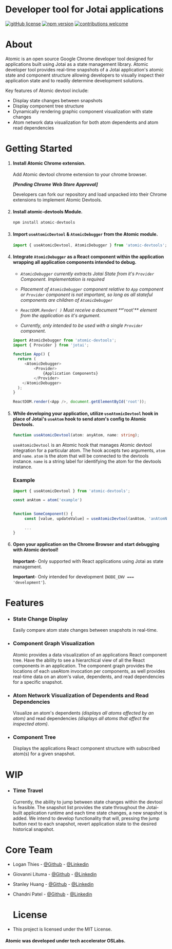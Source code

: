 <!-- BANNER LOGO
<br />
<p align="center">
    <a href="https://www.atomictool.dev"><img src="./assets/atomic-banner.png" alt="atomic banner"></a>
</p> -->

<h1>Developer tool for Jotai applications</h1>

[![gitHub license](https://img.shields.io/badge/license-MIT-green.svg)](https://github.com/oslabs-beta/atomic/blob/main/LICENSE) [![npm version](https://img.shields.io/npm/v/atomic-devtools)](https://www.npmjs.com/package/atomic-devtools) [![contributions welcome](https://img.shields.io/badge/contributions-welcome-orange.svg?style=flat)](https://github.com/oslabs-beta/atomic/issues)

<!-- ABOUT -->
<h1>About</h1>
<p>
Atomic is an open source Google Chrome developer tool designed for  applications built using Jotai as a  state management library. Atomic developer tool provides real-time snapshots of a Jotai application's atomic state and component structure allowing developers to visually inspect their application state and to readily determine development solutions.
</br>

Key features of Atomic devtool include:

- Display state changes between snapshots
- Display component tree structure
- Dynamically rendering graphic component visualization with state changes
- Atom network data visualization for both atom dependents and atom read dependencies

</p>

<!-- INSTALLATION -->
<h1>
Getting Started
</h1>

1. #### Install Atomic Chrome extension.

   Add Atomic devtool chrome extension to your chrome browser.

   **_[Pending Chrome Web Store Approval]_**

   Developers can fork our repository and load unpacked into their Chrome extensions to implement Atomic Devtools.

2. #### Install atomic-devtools Module.

   ```js
   npm install atomic-devtools
   ```

3. #### Import `useAtomicDevtool` & `AtomicDebugger` from the Atomic module.

   ```js
   import { useAtomicDevtool, AtomicDebugger } from 'atomic-devtools';
   ```

4. #### Integrate `AtomicDebugger` as a React component within the application wrapping all application components intended to debug.

   - _`AtomicDebugger` currently extracts Jotai State from it's `Provider` Component. Implementation is required_

   - _Placement of `AtomicDebugger` component relative to `App` component or `Provider` component is not important, so long as all stateful components are children of `AtomicDebugger`_

   - _`ReactDOM.Render( )` Must receive a document **_'root'_** element from the application as it's argument._

   - _Currently, only intended to be used with a single `Provider` component._

   ```js
   import AtomicDebugger from 'atomic-devtools';
   import { Provider } from 'jotai';

   function App() {
     return (
        <AtomicDebugger>
            <Provider>
                {Application Components}
            </Provider>
       </AtomicDebugger>
     );
   }

   ReactDOM.render(<App />, document.getElementById('root'));

   ```

5. #### While developing your application, utilize `useAtomicDevtool` hook in place of Jotai's `useAtom` hook to send atom's config to Atomic Devtools.

   ```ts
   function useAtomicDevtool(atom: anyAtom, name: string);
   ```

   `useAtomicDevtool` is an Atomic hook that manages Atomic devtool integration for a particular atom. The hook accepts two arguments, `atom` and `name`. `atom` is the atom that will be connected to the devtools instance. `name` is a string label for identifying the atom for the devtools instance.

   ### Example

   ```js
   import { useAtomicDevtool } from 'atomic-devtools';

   const anAtom = atom('example')


   function SomeComponent() {
        const [value, updateValue] = useAtomicDevtool(anAtom, 'anAtomName');

        ...
   }
   ```

6. #### Open your application on the Chrome Browser and start debugging with Atomic devtool!

   **Important**- Only supported with React applications using Jotai as state management.

   **Important**- Only intended for development (`NODE_ENV === 'development'`).

<!-- FEATURES -->
<h1>
Features
</h1>

- ### State Change Display

  Easily compare atom state changes between snapshots in real-time.

    <!-- <img src="assets/stateDiff.gif" alt="stateDiff GIF" width="600px"> -->

- ### Component Graph Visualization

  Atomic provides a data visualization of an applications React component tree. Have the ability to see a hierarchical view of all the React components in an application. The component graph provides the locations of each useAtom invocation per components, as well provides real-time data on an atom's value, dependents, and read dependencies for a specific snapshot.

    <!-- <img src="assets/componentGraph.gif" alt="componentGraph GIF" width="600px"> -->

- ### Atom Network Visualization of Dependents and Read Dependencies

  Visualize an atom's dependents
  _(displays all atoms affected by an atom)_ and read dependencies _(displays all atoms that affect the inspected atom)_.

    <!-- <img src="assets/atomNetwork.gif" alt="atomNetwork GIF" width="600px"> -->

- ### Component Tree

  Displays the applications React component structure with subscribed atom(s) for a given snapshot.

    <!-- <img src="assets/componentTree.gif" alt="componentTree GIF" width="600px"> -->

<h1>
WIP
</h1>

- ### Time Travel
  Currently, the ability to jump between state changes within the devtool is feasible. The snapshot list provides the state throughout the Jotai-built application runtime and each time state changes, a new snapshot is added. We intend to develop functionality that will, pressing the jump button next to each snapshot, revert application state to the desired historical snapshot.

<!-- CORE TEAM -->
<h1>
Core Team
</h1>

- Logan Thies - [@Github](https://github.com/Thiesl137) - [@Linkedin](https://www.linkedin.com/in/loganthies137)
- Giovanni Lituma - [@Github](https://github.com/giovannixdev) - [@Linkedin](https://www.linkedin.com/in/giovanni-lituma)
- Stanley Huang - [@Github](https://github.com/stanleyhuang16) - [@Linkedin](https://www.linkedin.com/in/stanleyhuang16)
- Chandni Patel - [@Github](https://github.com/chandnikat) - [@Linkedin](https://www.linkedin.com/in/chandnip6)
  <!-- LICENSE -->
  <h1>
  License
  </h1>

- This project is licensed under the MIT License.

#### Atomic was developed under tech accelerator OSLabs.
